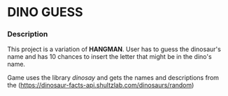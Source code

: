 # **DINO GUESS**

### **Description**

This project is a variation of **HANGMAN**. User has to guess the dinosaur's name and has 10 chances to insert the letter that might be in the dino's name. 

Game uses the library *dinosay* and gets the names and descriptions from the (https://dinosaur-facts-api.shultzlab.com/dinosaurs/random)
